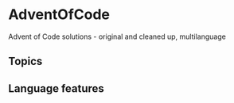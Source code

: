 # AdventOfCode
Advent of Code solutions - original and cleaned up, multilanguage

## Topics

## Language features
